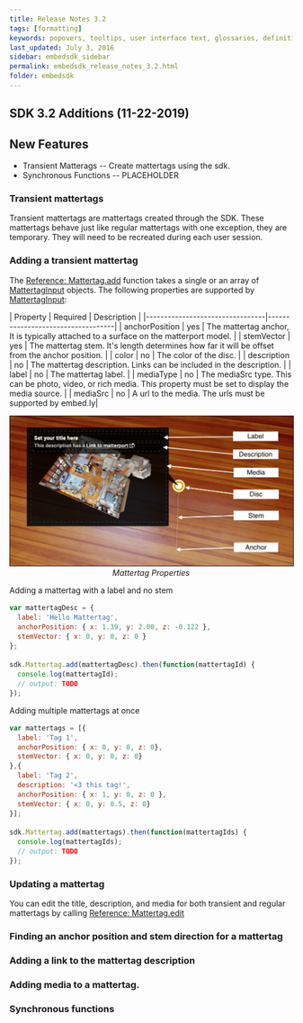 ```yaml
---
title: Release Notes 3.2
tags: [formatting]
keywords: popovers, tooltips, user interface text, glossaries, definitions
last_updated: July 3, 2016
sidebar: embedsdk_sidebar
permalink: embedsdk_release_notes_3.2.html
folder: embedsdk
---
```


## SDK 3.2 Additions (11-22-2019)

## New Features
- Transient Matterags
-- Create mattertags using the sdk.
- Synchronous Functions
-- PLACEHOLDER

### Transient mattertags
Transient mattertags are mattertags created through the SDK. These mattertags behave just like regular mattertags with one exception, they are temporary. They will need to be recreated during each user session.

### Adding a transient mattertag
The [Reference: Mattertag.add](reference/modules/mattertag.html#add) function takes a single or an array of [MattertagInput](reference/interfaces/mattertag.mattertaginput) objects. The following properties are supported by [MattertagInput](reference/interfaces/mattertag.mattertaginput):

| Property | Required | Description |
|---------------------------------|-----------------------------------|
| anchorPosition | yes | The mattertag anchor, It is typically attached to a surface on the matterport model. |
| stemVector | yes | The mattertag stem. It's length determines how far it will be offset from the anchor position. |
| color   | no | The color of the disc. |
| description | no | The mattertag description. Links can be included in the description. |
| label | no | The mattertag label. |
| mediaType | no | The mediaSrc type. This can be photo, video, or rich media. This property must be set to display the media source. |
| mediaSrc | no | A url to the media. The urls must be supported by embed.ly|

<p align="center">
  <img src="images/mattertag-properties.png" border="1">
  <em>Mattertag Properties</em>
</p>

Adding a mattertag with a label and no stem
```javascript
var mattertagDesc = {
  label: 'Hello Mattertag',
  anchorPosition: { x: 1.39, y: 2.00, z: -0.122 },
  stemVector: { x: 0, y: 0, z: 0 }
};

sdk.Mattertag.add(mattertagDesc).then(function(mattertagId) {
  console.log(mattertagId);
  // output: TODO
});
```

Adding multiple mattertags at once
```javascript
var mattertags = [{
  label: 'Tag 1',
  anchorPosition: { x: 0, y: 0, z: 0},
  stemVector: { x: 0, y: 0, z: 0}
},{
  label: 'Tag 2',
  description: '<3 this tag!',
  anchorPosition: { x: 1, y: 0, z: 0 },
  stemVector: { x: 0, y: 0.5, z: 0}
}];

sdk.Mattertag.add(mattertags).then(function(mattertagIds) {
  console.log(mattertagIds);
  // output: TODO
});
```

### Updating a mattertag
You can edit the title, description, and media for both transient and regular mattertags by calling
[Reference: Mattertag.edit](reference/modules/mattertag.html#edit)


### Finding an anchor position and stem direction for a mattertag

### Adding a link to the mattertag description

### Adding media to a mattertag.

### Synchronous functions